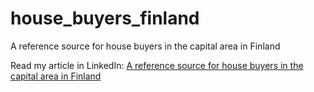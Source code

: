 # house_buyers_finland
A reference source for house buyers in the capital area in Finland

Read my article in LinkedIn: [A reference source for house buyers in the capital area in Finland](https://www.linkedin.com/pulse/reference-source-house-buyers-capital-region-finland-hang-nguyen/)
